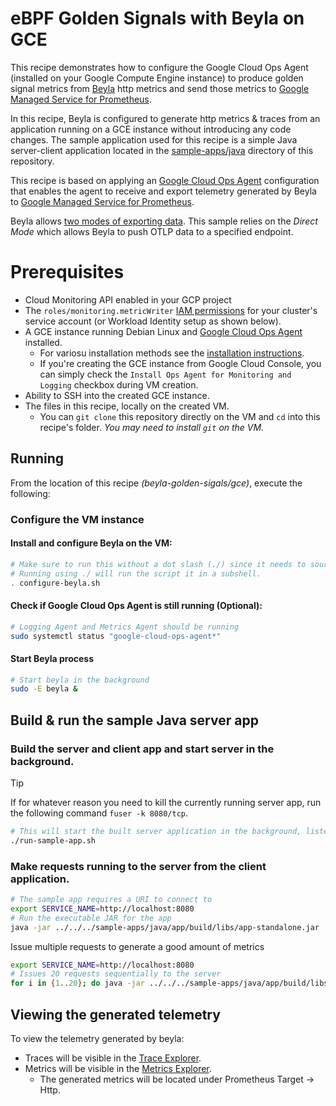 # eBPF Golden Signals with Beyla on GCE

This recipe demonstrates how to configure the Google Cloud Ops Agent (installed on your Google Compute Engine instance) to produce golden signal metrics from [Beyla](https://github.com/grafana/beyla) http
metrics and send those metrics to [Google Managed Service for
Prometheus](https://cloud.google.com/stackdriver/docs/managed-prometheus).

In this recipe, Beyla is configured to generate http metrics & traces from an application running on a GCE instance without introducing any code changes. The sample application used for this recipe is a simple Java server-client application located in the [sample-apps/java](../../../sample-apps/java/) directory of this repository.

This recipe is based on applying an [Google Cloud Ops Agent](https://cloud.google.com/stackdriver/docs/solutions/agents/ops-agent) configuration that enables the agent to receive and export telemetry generated by Beyla to [Google Managed Service for Prometheus](https://cloud.google.com/stackdriver/docs/managed-prometheus).

Beyla allows [two modes of exporting data](https://grafana.com/docs/beyla/latest/configure/export-modes/#beyla-export-modes). This sample relies on the *Direct Mode* which allows Beyla to push OTLP data to a specified endpoint.

# Prerequisites

* Cloud Monitoring API enabled in your GCP project
* The `roles/monitoring.metricWriter`
  [IAM permissions](https://cloud.google.com/trace/docs/iam#roles) for your cluster's service
  account (or Workload Identity setup as shown below).
* A GCE instance running Debian Linux and [Google Cloud Ops Agent](https://cloud.google.com/stackdriver/docs/solutions/agents/ops-agent) installed.
    * For variosu installation methods see the [installation instructions](https://cloud.google.com/stackdriver/docs/solutions/agents/ops-agent/install-index).
    * If you're creating the GCE instance from Google Cloud Console, you can simply check the `Install Ops Agent for Monitoring and Logging` checkbox during VM creation.
* Ability to SSH into the created GCE instance.
* The files in this recipe, locally on the created VM.
  * You can `git clone` this repository directly on the VM and `cd` into this recipe's folder. *You may need to install `git` on the VM.*

## Running

From the location of this recipe *(beyla-golden-sigals/gce)*, execute the following:

### Configure the VM instance

#### Install and configure Beyla on the VM:

```sh
# Make sure to run this without a dot slash (./) since it needs to source variables.
# Running using ./ will run the script it in a subshell. 
. configure-beyla.sh
```

#### Check if Google Cloud Ops Agent is still running (Optional):

```sh
# Logging Agent and Metrics Agent should be running
sudo systemctl status "google-cloud-ops-agent*"
```

#### Start Beyla process

```sh
# Start beyla in the background
sudo -E beyla &
```

## Build & run the sample Java server app

### Build the server and client app and start server in the background.

> [!TIP]
> If for whatever reason you need to kill the currently running server app, run the following command `fuser -k 8080/tcp`.

```sh
# This will start the built server application in the background, listening on port 8080.
./run-sample-app.sh
```

### Make requests running to the server from the client application.

```sh
# The sample app requires a URI to connect to
export SERVICE_NAME=http://localhost:8080
# Run the executable JAR for the app
java -jar ../../../sample-apps/java/app/build/libs/app-standalone.jar
```

Issue multiple requests to generate a good amount of metrics

```sh
export SERVICE_NAME=http://localhost:8080
# Issues 20 requests sequentially to the server
for i in {1..20}; do java -jar ../../../sample-apps/java/app/build/libs/app-standalone.jar; done;
```

## Viewing the generated telemetry

To view the telemetry generated by beyla: 
 - Traces will be visible in the [Trace Explorer](https://cloud.google.com/trace/docs/finding-traces).
 - Metrics will be visible in the [Metrics Explorer](https://cloud.google.com/monitoring/charts/metrics-selector).
    - The generated metrics will be located under Prometheus Target &rarr; Http.
